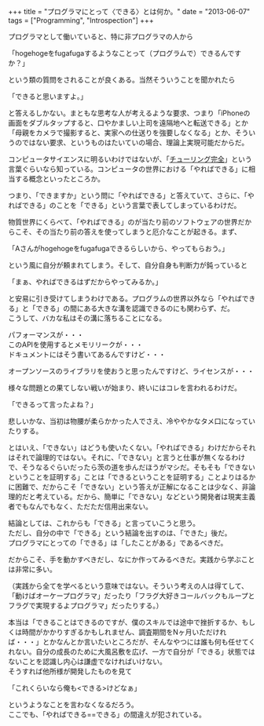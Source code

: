 +++
title = "プログラマにとって〈できる〉とは何か。"
date = "2013-06-07"
tags = ["Programming", "Introspection"]
+++

プログラマとして働いていると、特に非プログラマの人から

「hogehogeをfugafugaするようなことって（プログラムで）できるんですか？」

という類の質問をされることが良くある。当然そういうことを聞かれたら

「できると思いますよ。」

と答えるしかない。まともな思考な人が考えるような要求、つまり「iPhoneの画面をダブルタップすると、口やかましい上司を遠隔地へと転送できる」とか「母親をカメラで撮影すると、実家への仕送りを強要しなくなる」とか、そういうのではない要求、というものはたいていの場合、理論上実現可能だからだ。

コンピュータサイエンスに明るいわけではないが、「[チューリング完全][]」という言葉ぐらいなら知っている。コンピュータの世界における「やればできる」に相当する概念といったところか。  

つまり、「できますか」という問に「やればできる」と答えていて、さらに、「やればできる」のことを「できる」という言葉で表してしまっているわけだ。

物質世界にくらべて、「やればできる」のが当たり前のソフトウェアの世界だからこそ、その当たり前の答えを使ってしまうと厄介なことが起きる。まず、

「Aさんがhogehogeをfugafugaできるらしいから、やってもらおう。」

という風に自分が頼まれてしまう。そして、自分自身も判断力が鈍っていると

「まぁ、やればできるはずだからやってみるか。」

と安易に引き受けてしまうわけである。プログラムの世界以外なら「やればできる」と「できる」の間にある大きな溝を認識できるのにも関わらず、だ。  
こうして、バカな私はその溝に落ちることになる。

パフォーマンスが・・・  
このAPIを使用するとメモリリークが・・・  
ドキュメントにはそう書いてあるんですけど・・・  

オープンソースのライブラリを使おうと思ったんですけど、ライセンスが・・・

様々な問題との果てしない戦いが始まり、終いにはコレを言われるわけだ。

「できるって言ったよね？」

悲しいかな、当初は物腰が柔らかかった人でさえ、冷ややかなタメ口になっていたりする。

とはいえ、「できない」はどうも使いたくない。「やればできる」わけだからそれはそれで論理的ではない。それに、「できない」と言うと仕事が無くなるわけで、そうなるぐらいだったら茨の道を歩んだほうがマシだ。そもそも「できないということを証明する」ことは「できるということを証明する」ことよりはるかに困難で、だからこそ「できない」という答えが正解になることは少なく、非論理的だと考えている。だから、簡単に「できない」などという開発者は現実主義者でもなんでもなく、ただただ信用出来ない。

結論としては、これからも「できる」と言っていこうと思う。  
ただし、自分の中で「できる」という結論を出すのは、「できた」後だ。  
プログラマにとっての「できる」は「したことがある」であるべきだ。  

だからこそ、手を動かすべきだし、なにか作ってみるべきだ。実践から学ぶことは非常に多い。  

（実践から全てを学べるという意味ではない。そういう考えの人は得てして、「動けばオーケープログラマ」だったり「フラグ大好きコールバックもループとフラグで実現するよプログラマ」だったりする。）

本当は「できることはできるのですが、僕のスキルでは途中で挫折するか、もしくは時間がかかりすぎるかもしれません、調査期間をNヶ月いただければ・・・」とかなんとか言いたいところだが、そんなやつには誰も何も任せてくれない。自分の成長のために大風呂敷を広げ、一方で自分が「できる」状態ではないことを認識し内心は謙虚でなければいけない。  
そうすれば他所様が開発したものを見て

「これくらいなら俺も\<できる\>けどなぁ」

というようなことを言わなくなるだろう。  
ここでも、「やればできる==できる」の間違えが犯されている。

  [チューリング完全]: http://ja.wikipedia.org/wiki/%E3%83%81%E3%83%A5%E3%83%BC%E3%83%AA%E3%83%B3%E3%82%B0%E5%AE%8C%E5%85%A8
    "チューリング完全"

